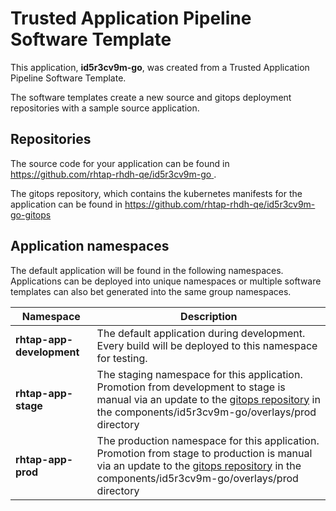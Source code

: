 # Trusted Application Pipeline Software Template

This application, **id5r3cv9m-go**, was created from a Trusted Application Pipeline Software Template.

The software templates create a new source and gitops deployment repositories with a sample source application. 

## Repositories

The source code for your application can be found in [https://github.com/rhtap-rhdh-qe/id5r3cv9m-go ](https://github.com/rhtap-rhdh-qe/id5r3cv9m-go ).
 
The gitops repository, which contains the kubernetes manifests for the application can be found in 
[https://github.com/rhtap-rhdh-qe/id5r3cv9m-go-gitops ](https://github.com/rhtap-rhdh-qe/id5r3cv9m-go-gitops ) 

## Application namespaces 

The default application will be found in the following namespaces. Applications can be deployed into unique namespaces or multiple software templates can also bet generated into the same group namespaces.  

|  Namespace   |  Description   |  
| -------- | -------- |   
| **rhtap-app-development** | The default application during development. Every build will be deployed to this namespace for testing. | 
| **rhtap-app-stage** | The staging namespace for this application. Promotion from development to stage is manual via an update to the [gitops repository](https://github.com/rhtap-rhdh-qe/id5r3cv9m-go-gitops ) in the components/id5r3cv9m-go/overlays/prod directory |  
| **rhtap-app-prod** | The production namespace for this application. Promotion from stage to production is manual via an update to the [gitops repository](https://github.com/rhtap-rhdh-qe/id5r3cv9m-go-gitops ) in the components/id5r3cv9m-go/overlays/prod directory | 